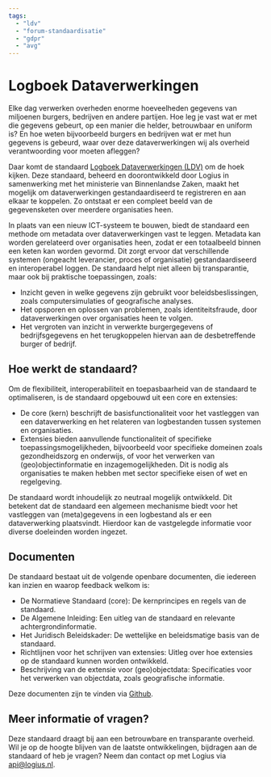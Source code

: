 ```yaml
---
tags:
  - "ldv"
  - "forum-standaardisatie"
  - "gdpr"
  - "avg"
---
```


# Logboek Dataverwerkingen

Elke dag verwerken overheden enorme hoeveelheden gegevens van miljoenen burgers, bedrijven en andere partijen.
Hoe leg je vast wat er met die gegevens gebeurt, op een manier die helder, betrouwbaar en uniform is?
En hoe weten bijvoorbeeld burgers en bedrijven wat er met hun gegevens is gebeurd, waar over deze dataverwerkingen wij als overheid verantwoording voor moeten afleggen?

Daar komt de standaard [Logboek Dataverwerkingen (LDV)](https://logius-standaarden.github.io/logboek-dataverwerkingen/) om de hoek kijken.
Deze standaard, beheerd en doorontwikkeld door Logius in samenwerking met het ministerie van Binnenlandse Zaken, maakt het mogelijk om dataverwerkingen gestandaardiseerd te registreren en aan elkaar te koppelen.
Zo ontstaat er een compleet beeld van de gegevensketen over meerdere organisaties heen.

In plaats van een nieuw ICT-systeem te bouwen, biedt de standaard een methode om metadata over dataverwerkingen vast te leggen.
Metadata kan worden gerelateerd over organisaties heen, zodat er een totaalbeeld binnen een keten kan worden gevormd.
Dit zorgt ervoor dat verschillende systemen (ongeacht leverancier, proces of organisatie) gestandaardiseerd en interoperabel loggen.
De standaard helpt niet alleen bij transparantie, maar ook bij praktische toepassingen, zoals:

* Inzicht geven in welke gegevens zijn gebruikt voor beleidsbeslissingen, zoals computersimulaties of geografische analyses.
* Het opsporen en oplossen van problemen, zoals identiteitsfraude, door dataverwerkingen over organisaties heen te volgen.
* Het vergroten van inzicht in verwerkte burgergegevens of bedrijfsgegevens en het terugkoppelen hiervan aan de desbetreffende burger of bedrijf.

## Hoe werkt de standaard?

Om de flexibiliteit, interoperabiliteit en toepasbaarheid van de standaard te optimaliseren, is de standaard opgebouwd uit een core en extensies:

* De core (kern) beschrijft de basisfunctionaliteit voor het vastleggen van een dataverwerking en het relateren van logbestanden tussen systemen en organisaties.
* Extensies bieden aanvullende functionaliteit of specifieke toepassingsmogelijkheden, bijvoorbeeld voor specifieke domeinen zoals gezondheidszorg en onderwijs, of voor het verwerken van (geo)objectinformatie en inzagemogelijkheden.
Dit is nodig als organisaties te maken hebben met sector specifieke eisen of wet en regelgeving.

De standaard wordt inhoudelijk zo neutraal mogelijk ontwikkeld. Dit betekent dat de standaard een algemeen mechanisme biedt voor het vastleggen van (meta)gegevens in een logbestand als er een dataverwerking plaatsvindt. Hierdoor kan de vastgelegde informatie voor diverse doeleinden worden ingezet.

## Documenten

De standaard bestaat uit de volgende openbare documenten, die iedereen kan inzien en waarop feedback welkom is:

* De Normatieve Standaard (core): De kernprincipes en regels van de standaard.
* De Algemene Inleiding: Een uitleg van de standaard en relevante achtergrondinformatie.
* Het Juridisch Beleidskader: De wettelijke en beleidsmatige basis van de standaard.
* Richtlijnen voor het schrijven van extensies: Uitleg over hoe extensies op de standaard kunnen worden ontwikkeld.
* Beschrijving van de extensie voor (geo)objectdata: Specificaties voor het verwerken van objectdata, zoals geografische informatie.

Deze documenten zijn te vinden via [Github](https://github.com/Logius-standaarden/logboek-dataverwerkingen?tab=readme-ov-file#overzicht).

## Meer informatie of vragen?

Deze standaard draagt bij aan een betrouwbare en transparante overheid.
Wil je op de hoogte blijven van de laatste ontwikkelingen, bijdragen aan de standaard of heb je vragen?
Neem dan contact op met Logius via api@logius.nl.

